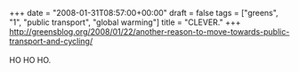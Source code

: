 +++
date = "2008-01-31T08:57:00+00:00"
draft = false
tags = ["greens", "1", "public transport", "global warming"]
title = "CLEVER."
+++
http://greensblog.org/2008/01/22/another-reason-to-move-towards-public-transport-and-cycling/<br/><br/>HO HO HO.<div class="blogger-post-footer"><img width='1' height='1' src='https://blogger.googleusercontent.com/tracker/5693059957647979680-2293088112335086042?l=cosmiccowbell.blogspot.com' alt='' /></div>